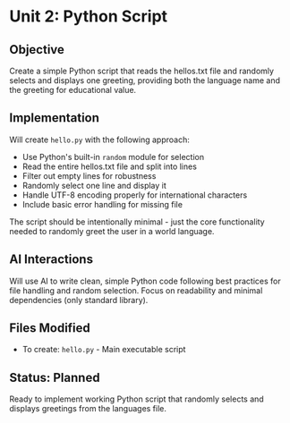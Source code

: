 # Unit 2: Python Script

## Objective
Create a simple Python script that reads the hellos.txt file and randomly selects and displays one greeting, providing both the language name and the greeting for educational value.

## Implementation
Will create `hello.py` with the following approach:
- Use Python's built-in `random` module for selection
- Read the entire hellos.txt file and split into lines
- Filter out empty lines for robustness
- Randomly select one line and display it
- Handle UTF-8 encoding properly for international characters
- Include basic error handling for missing file

The script should be intentionally minimal - just the core functionality needed to randomly greet the user in a world language.

## AI Interactions
Will use AI to write clean, simple Python code following best practices for file handling and random selection. Focus on readability and minimal dependencies (only standard library).

## Files Modified
- To create: `hello.py` - Main executable script

## Status: Planned
Ready to implement working Python script that randomly selects and displays greetings from the languages file.
